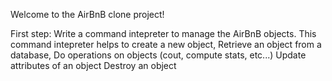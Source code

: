 Welcome to the AirBnB clone project!

First step: Write a command intepreter to manage the AirBnB objects.
	This command intepreter helps to create a new object,
	Retrieve an object from a database,
	Do operations on objects (cout, compute stats, etc...)
	Update attributes of an object
	Destroy an object
